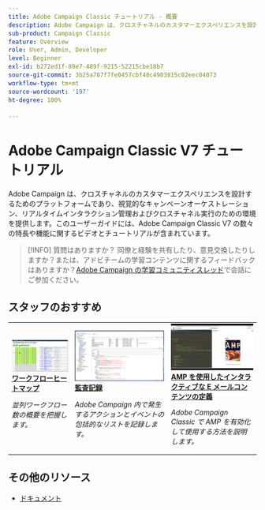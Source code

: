 ```yaml
---
title: Adobe Campaign Classic チュートリアル - 概要
description: Adobe Campaign は、クロスチャネルのカスタマーエクスペリエンスを設計するためのプラットフォームであり、視覚的なキャンペーンオーケストレーション、リアルタイムインタラクション管理およびクロスチャネル実行のための環境を提供します。このユーザーガイドには、Adobe Campaign Standard の数々の特長や機能に関するビデオとチュートリアルが含まれています。
sub-product: Campaign Classic
feature: Overview
role: User, Admin, Developer
level: Beginner
exl-id: b272ed1f-89e7-489f-9215-52215cbe18b7
source-git-commit: 3b25a787f7fe0457cbf40c4903815c82eec04073
workflow-type: tm+mt
source-wordcount: '197'
ht-degree: 100%

---
```


# Adobe Campaign Classic V7 チュートリアル

Adobe Campaign は、クロスチャネルのカスタマーエクスペリエンスを設計するためのプラットフォームであり、視覚的なキャンペーンオーケストレーション、リアルタイムインタラクション管理およびクロスチャネル実行のための環境を提供します。このユーザーガイドには、Adobe Campaign Classic V7 の数々の特長や機能に関するビデオとチュートリアルが含まれています。

>[!INFO]
> 質問はありますか？ 同僚と経験を共有したり、意見交換したりしますか？または、アドビチームの学習コンテンツに関するフィードバックはありますか？[Adobe Campaign の学習コミュニティスレッド](https://experienceleaguecommunities.adobe.com:443/t5/adobe-campaign-classic/join-the-discussion-on-adobe-campaign-learning/td-p/419096)で会話にご参加ください。

<div id="recs-overview-body-1"></div>
<div id="recs-overview-body-2"></div>
<div id="recs-overview-body-3"></div>
<div id="recs-overview-body-4"></div>
<div id="recs-overview-body-5"></div>
<div id="recs-overview-body-6"></div>

<div id="staff-picks-section">

## スタッフのおすすめ

<table>
<tr>
  <td>
    <a href="./monitoring-campaign-classic/workflow-heatmap.md">
      <img alt="ワークフローヒートマップ（ビデオ）" src="./assets/workflow-heatmap.png"/>
    </a>
    <div>
      <a href="./monitoring-campaign-classic/workflow-heatmap.md">
    <strong>ワークフローヒートマップ</strong>
    </a>
    </div>
    <p>
    <em>並列ワークフロー数の概要を把握します。</em>
    <p>
  </td>
   <td>
    <a href="./monitoring-campaign-classic/audit-trail.md">
      <img alt="監査記録（ビデオ）" src="./assets/acc-audit-trail-thumb.png" />
    </a>
    <div>
      <a href="./monitoring-campaign-classic/audit-trail.md">
    <strong>監査記録</strong>
    </a>
    </div> 
    <p>
    <em>Adobe Campaign 内で発生するアクションとイベントの包括的なリストを記録します。</em>
    <p>
  </td>
  <td>
    <a href="./sending-messages/email-channel/defining-interactive-email-content-with-amp.md">
      <img alt="AMP を使用したインタラクティブなメールコンテンツの定義（ビデオ）" src="./assets/29940.png" />
    </a>
    <div>
      <a href="./sending-messages/email-channel/defining-interactive-email-content-with-amp.md">
    <strong>AMP を使用したインタラクティブな E メールコンテンツの定義</strong>
    </a>
    </div>
    <p>
    <em>Adobe Campaign Classic で AMP を有効化して使用する方法を説明します。</em>
    <p>
  </td>
</tr>
</table>

</div>

## その他のリソース

* [ドキュメント](https://experienceleague.adobe.com/docs/campaign-classic/using/getting-started/starting-with-adobe-campaign/about-adobe-campaign-classic.html?lang=ja)
